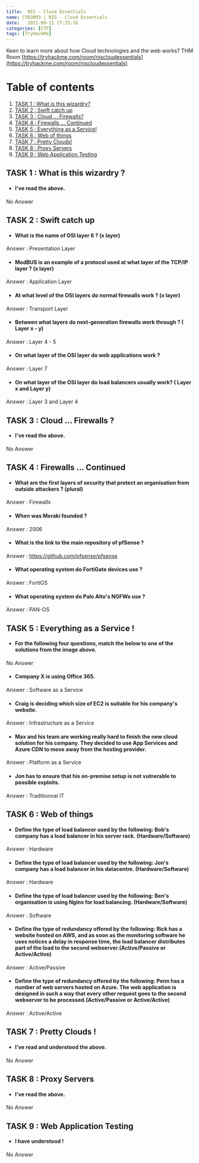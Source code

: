 ```yaml
---
title:  NIS - Cloud Essentials
name: CYB3RM3 | NIS - Cloud Essentials
date:   2021-09-11 17:25:18
categories: [CTF]
tags: [TryHackMe]
---
```


Keen to learn more about how Cloud technologies and the web works?
THM Room [https://tryhackme.com/room/niscloudessentials](https://tryhackme.com/room/niscloudessentials)

# Table of contents
1. [TASK 1 : What is this wizardry?](#What)
2. [TASK 2 : Swift catch up](#Swift)
3. [TASK 3 : Cloud ... Firewalls?](#Cloud)
4. [TASK 4 : Firewalls ... Continued](#Firewalls)
5. [TASK 5 : Everything as a Service!](#Everything)
6. [TASK 6 : Web of things](#Web)
7. [TASK 7 : Pretty Clouds!](#Pretty)
8. [TASK 8 : Proxy Servers](#Proxy)
9. [TASK 9 : Web Application Testing ](#Application)

## **TASK 1 : What is this wizardry ?** <a name="What"></a>

* #### I've read the above.
    

No Answer  

## **TASK 2 : Swift catch up** <a name="Swift"></a>

* #### What is the name of OSI layer 6 ? (x layer)
    

Answer : Presentation Layer  

* #### ModBUS is an example of a protocol used at what layer of the TCP/IP layer ? (x layer)
    

Answer : Application Layer  

* #### At what level of the OSI layers do normal firewalls work ? (x layer)
    

Answer : Transport Layer

* #### Between what layers do next-generation firewalls work through ? ( Layer x - y)
    

Answer : Layer 4 - 5  

* #### On what layer of the OSI layer do web applications work ?
    

Answer : Layer 7  

* #### On what layer of the OSI layer do load balancers usually work? ( Layer x and Layer y)
    

Answer : Layer 3 and Layer 4

## **TASK 3 : Cloud ... Firewalls ?** <a name="Cloud"></a>

* #### I've read the above.
    

No Answer  

## **TASK 4 : Firewalls ... Continued** <a name="Firewalls"></a>

* #### What are the first layers of security that protect an organisation from outside attackers ? (plural) 
    

Answer : Firewalls  

* #### When was Meraki founded ?
    

Answer : 2006

* #### What is the link to the main repository of pfSense ?  
    
    

Answer : https://github.com/pfsense/pfsense

* #### What operating system do FortiGate devices use ?
    

Answer : FortiOS

* #### What operating system do Palo Alto's NGFWs use ?
    

Answer : PAN-OS  

## **TASK 5 : Everything as a Service !** <a name="Everything"></a>

* #### For the following four questions, match the below to one of the solutions from the image above.
    

No Answer  

* #### Company X is using Office 365.
    

Answer : Software as a Service

* #### Craig is deciding which size of EC2 is suitable for his company's website.
    

Answer : Infrastructure as a Service

* #### Max and his team are working really hard to finish the new cloud solution for his company. They decided to use App Services and Azure CDN to move away from the hosting provider.
    

Answer : Platform as a Service

* #### Jon has to ensure that his on-premise setup is not vulnerable to possible exploits.
    

Answer : Traditionnal IT  

## **TASK 6 : Web of things** <a name="Web"></a>

* #### Define the type of load balancer used by the following: Bob's company has a load balancer in his server rack. (Hardware/Software) 
    

Answer : Hardware  

* #### Define the type of load balancer used by the following: Jon's company has a load balancer in his datacentre. (Hardware/Software)
    

Answer : Hardware

* #### Define the type of load balancer used by the following: Ben's organisation is using Nginx for load balancing. (Hardware/Software)
    

Answer : Software

* #### Define the type of redundancy offered by the following: Rick has a website hosted on AWS, and as soon as the monitoring software he uses notices a delay in response time, the load balancer distributes part of the load to the second webserver.(Active/Passive or Active/Active)
    

Answer : Active/Passive

* #### Define the type of redundancy offered by the following: Penn has a number of web servers hosted on Azure. The web application is designed in such a way that every other request goes to the second webserver to be processed.(Active/Passive or Active/Active)
    

Answer : Active/Active  

## **TASK 7 : Pretty Clouds !** <a name="Pretty"></a>

* #### I've read and understood the above. 
    

No Answer  

## **TASK 8 : Proxy Servers** <a name="Proxy"></a>

* #### I've read the above.
    

No Answer  

## **TASK 9 : Web Application Testing** <a name="Application"></a>

* #### I have understood ! 
    

No Answer